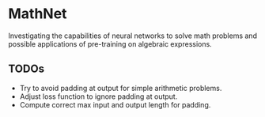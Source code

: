 # MathNet

Investigating the capabilities of neural networks to solve math problems and possible applications of pre-training on algebraic expressions.

## TODOs

- Try to avoid padding at output for simple arithmetic problems.
- Adjust loss function to ignore padding at output.
- Compute correct max input and output length for padding.
